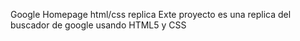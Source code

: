 Google Homepage html/css replica
Exte proyecto es una replica del buscador de google usando HTML5 y CSS


